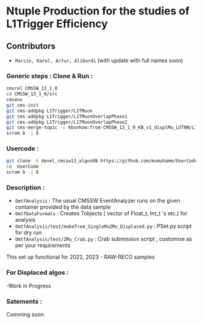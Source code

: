# Ntuple Production for the studies of  L1Trigger Efficiency 
## Contributors
- ```Marcin, Karol, Artur, Alibordi```
(with update with full names soon)
### Generic steps : Clone & Run : 
```bash
cmsrel CMSSW_13_1_0
cd CMSSW_13_1_0/src
cmsenv
git cms-init 
git cms-addpkg L1Trigger/L1TMuon
git cms-addpkg L1Trigger/L1TMuonOverlapPhase1
git cms-addpkg L1Trigger/L1TMuonOverlapPhase2
git cms-merge-topic -u kbunkow:from-CMSSW_13_1_0_KB_v1_displMu_LUTNN/L1Trigger
scram b -j 8
```

### Usercode :
```bash 
git clone -b devel_cmssw13_algosKB https://github.com/mumuhamm/UserCode.git  
cd  UserCode
scram b -j 8
```
### Description :

- ```OmtfAnalysis``` : The usual CMSSW EventAnalyzer runs on the given container provided by the data sample 
- ```OmtfDataFormats``` : Creates Tobjects ( vector of Float_t, Int_t 's etc.) for analysis 
- ```OmtfAnalysis/test/makeTree_SingleMuZMu_Displaced.py``` : PSet.py script for dry run   
- ```OmtfAnalysis/test/ZMu_Crab.py``` : Crab submission script , customise as per your requirements

This set up functional for 2022, 2023 - RAW-RECO samples 
### For Displaced algos : 
-Work in Progress

### Satements :  
Comming soon

